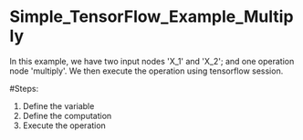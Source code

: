 # Simple_TensorFlow_Example_Multiply

In this example, we have two input nodes 'X_1' and 'X_2'; and one operation node 'multiply'. We then execute the operation using tensorflow session.

#Steps:

1. Define the variable
2. Define the computation
3. Execute the operation

